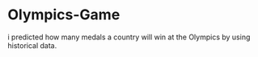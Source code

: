 # Olympics-Game

i predicted how many medals a country will win at the Olympics by using historical data.

